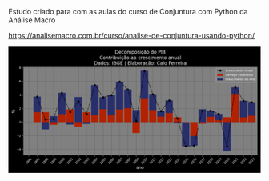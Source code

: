 Estudo criado para com as aulas do curso de Conjuntura com Python da Análise Macro

https://analisemacro.com.br/curso/analise-de-conjuntura-usando-python/

![image](https://github.com/caiomferreira/PIB_crescimento/blob/83aa34ad83463360126de7de6677b50ff2b72b1f/Charts/PIB%20-%20Carrego%20e%20Crescimento.png)
